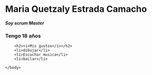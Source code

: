 <html>
	<head>
		<title>Mi página de ejemplo</title>
		<link rel="stylesheet" href="style.css">
	</head>
	<body>
		<h1>Maria Quetzaly Estrada Camacho</h1>
		<h4><i>Soy scrum Master</i></h4>
		<h3>Tengo 18 años</h3>

		<h2><i>Mis gustos</i></h2>
		<li>dibujar</li>
		<li>Escuchar musica</li>
		<li>bailar</li>
		
	</body>
</html>
